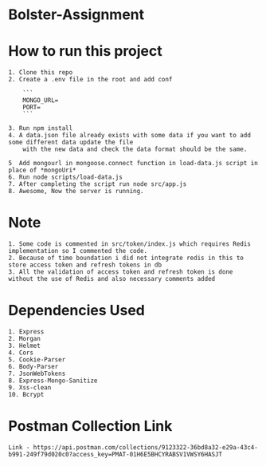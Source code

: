 # Bolster-Assignment

# How to run this project
    1. Clone this repo
    2. Create a .env file in the root and add conf

        ```
        MONGO_URL=
        PORT=
        ```
    
    3. Run npm install
    4. A data.json file already exists with some data if you want to add some different data update the file
        with the new data and check the data format should be the same.
    
    5  Add mongourl in mongoose.connect function in load-data.js script in place of *mongoUri*
    6. Run node scripts/load-data.js
    7. After completing the script run node src/app.js
    8. Awesome, Now the server is running.

# Note
    1. Some code is commented in src/token/index.js which requires Redis implementation so I commented the code.
    2. Because of time boundation i did not integrate redis in this to store access token and refresh tokens in db 
    3. All the validation of access token and refresh token is done without the use of Redis and also necessary comments added

# Dependencies Used
    1. Express
    2. Morgan
    3. Helmet
    4. Cors
    5. Cookie-Parser
    6. Body-Parser
    7. JsonWebTokens
    8. Express-Mongo-Sanitize
    9. Xss-clean
    10. Bcrypt

# Postman Collection Link
    Link - https://api.postman.com/collections/9123322-36bd8a32-e29a-43c4-b991-249f79d020c0?access_key=PMAT-01H6E5BHCYRABSV1VWSY6HASJT